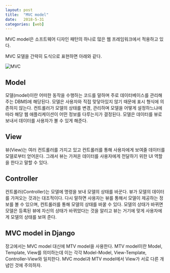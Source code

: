 ```yaml
---
layout: post
title:  "MVC model"
date:   2018-5-31
categories: [web]
---
```


<p class="intro"><span class="dropcap">M</span>VC model은 소프트웨어 디자인 패턴의 하나로 많은 웹 프레임워크에서 적용하고 있다.</p>

MVC 모델을 간략히 도식으로 표현하면 아래와 같다.

![MVC](https://upload.wikimedia.org/wikipedia/commons/thumb/5/53/Router-MVC-DB.svg/300px-Router-MVC-DB.svg.png)

## Model

모델(model)이란 어떠한 동작을 수행하는 코드를 말하며 주로 데이터베이스를 관리해주는 DBMS에 해당된다. 모델은 사용자와 직접 맞닿아있지 않기 때문에
표시 형식에 의존하지 않는다. 컨트롤러가 모델의 상태를 변경, 관리하며 모델을 어떻게 설정하느냐에 따라 해당 웹 애플리케이션이 어떤 정보를 다루는지가 결정된다. 모델은 데이터를 뷰로 보내서 데이터를 사용자가 볼 수 있게 해준다.

## View

뷰(View)는 여러 컨트롤러를 가지고 있고 컨트롤러를 통해 사용자에게 보여줄 데이터를 모델로부터 얻어온다. 그래서 뷰는 가져온 데이터를 사용자에게 전달하기 위한 UI 역할을 한다고 말할 수 있다.

## Controller

컨트롤러(Controller)는 모델에 명령을 보내 모델의 상태를 바꾼다. 뷰가 모델의 데이터를 가져오는 것과는 대조적이다. 다시 말하면 사용자는 뷰를 통해서 모델이 제공하는 정보를 볼 수 있으며, 컨트롤러를 통해 모델의 상태를 바꿀 수 있다. 모델의 상태가 바뀌면 모델은 등록된 뷰에 자신의 상태가 바뀌었다는 것을 알리고 뷰는 거기에 맞게 사용자에게 모델의 상태를 보여 준다.

## MVC model in Django

장고에서는 MVC model 대신에 MTV model을 사용한다. MTV model이란 Model, Template, View를 의미하는데 이는 각각 Model-Model, View-Template, Controller-View와 일치한다. MVC model과 MTV model에서 View가 서로 다른 개념인 것에 주의하자.
